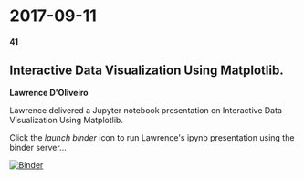 # 2017-09-11
#### 41

## Interactive Data Visualization Using Matplotlib.
**Lawrence D'Oliveiro** 

Lawrence delivered a Jupyter notebook presentation on Interactive Data 
Visualization Using Matplotlib.

Click the *launch binder* icon to run Lawrence's ipynb presentation using the binder server...

[![Binder](https://mybinder.org/badge_logo.svg)](https://mybinder.org/v2/gh/HamPUG/meetings/master?filepath=2017%2F2017-09-11%2Fldo%2FInteractive%20Data%20Visualization%20Using%20Matplotlib.ipynb)
